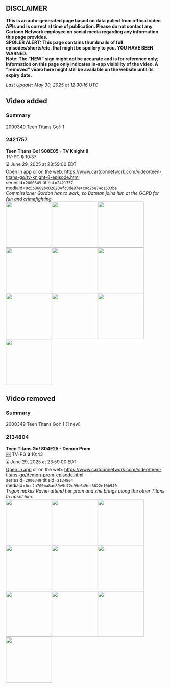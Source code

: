 ## DISCLAIMER
**This is an auto-generated page based on data pulled from official video APIs and is correct at time of publication. Please do not contact any Cartoon Network employee on social media regarding any information this page provides.**  
**SPOILER ALERT: This page contains thumbnails of full episodes/shorts/etc. that might be spoilery to you. YOU HAVE BEEN WARNED.**  
**Note: The "NEW" sign might not be accurate and is for reference only; information on this page only indicates in-app visibility of the video. A "removed" video here might still be available on the website until its expiry date.**  

_Last Update: May 30, 2025 at 12:30:16 UTC_
## Video added
### Summary
2000349 Teen Titans Go!: 1  
### 2421757
**Teen Titans Go! S08E05 - TV Knight 8**  
TV-PG 🔒 10:37  
⌛ June 29, 2025 at 23:59:00 EDT  
[Open in app](https://cnvideo.sercomkc.org/redirector.html?type=cnapp&seriesid=2000349&titleid=2421757&mediaid=0c5b8689bc026204fc0de87e4c0c2be74c1533be) or on the web: https://www.cartoonnetwork.com/video/teen-titans-go/tv-knight-8-episode.html  
seriesid=`2000349` titleid=`2421757` mediaid=`0c5b8689bc026204fc0de87e4c0c2be74c1533be`  
_Commissioner Gordon has to work, so Batman joins him at the GCPD for fun and crimefighting._  
<a href="https://s3.amazonaws.com/cartoonorchestrator/2421757_001_1280x720.jpg"><img src="https://s3.amazonaws.com/cartoonorchestrator/2421757_001_640x360.jpg" height="144px" /></a><a href="https://s3.amazonaws.com/cartoonorchestrator/2421757_002_1280x720.jpg"><img src="https://s3.amazonaws.com/cartoonorchestrator/2421757_002_640x360.jpg" height="144px" /></a><a href="https://s3.amazonaws.com/cartoonorchestrator/2421757_003_1280x720.jpg"><img src="https://s3.amazonaws.com/cartoonorchestrator/2421757_003_640x360.jpg" height="144px" /></a><a href="https://s3.amazonaws.com/cartoonorchestrator/2421757_004_1280x720.jpg"><img src="https://s3.amazonaws.com/cartoonorchestrator/2421757_004_640x360.jpg" height="144px" /></a><a href="https://s3.amazonaws.com/cartoonorchestrator/2421757_005_1280x720.jpg"><img src="https://s3.amazonaws.com/cartoonorchestrator/2421757_005_640x360.jpg" height="144px" /></a><a href="https://s3.amazonaws.com/cartoonorchestrator/2421757_006_1280x720.jpg"><img src="https://s3.amazonaws.com/cartoonorchestrator/2421757_006_640x360.jpg" height="144px" /></a><a href="https://s3.amazonaws.com/cartoonorchestrator/2421757_007_1280x720.jpg"><img src="https://s3.amazonaws.com/cartoonorchestrator/2421757_007_640x360.jpg" height="144px" /></a><a href="https://s3.amazonaws.com/cartoonorchestrator/2421757_008_1280x720.jpg"><img src="https://s3.amazonaws.com/cartoonorchestrator/2421757_008_640x360.jpg" height="144px" /></a><a href="https://s3.amazonaws.com/cartoonorchestrator/2421757_009_1280x720.jpg"><img src="https://s3.amazonaws.com/cartoonorchestrator/2421757_009_640x360.jpg" height="144px" /></a><a href="https://s3.amazonaws.com/cartoonorchestrator/2421757_010_1280x720.jpg"><img src="https://s3.amazonaws.com/cartoonorchestrator/2421757_010_640x360.jpg" height="144px" /></a>
## Video removed
### Summary
2000349 Teen Titans Go!: 1 (1 new)  
### 2134804
**Teen Titans Go! S04E25 - Demon Prom**  
🆕 TV-PG 🔒 10:43  
⌛ June 29, 2025 at 23:59:00 EDT  
[Open in app](https://cnvideo.sercomkc.org/redirector.html?type=cnapp&seriesid=2000349&titleid=2134804&mediaid=6cc2a700ba8ae89e9e72c99e649cc8022e10b940) or on the web: https://www.cartoonnetwork.com/video/teen-titans-go/demon-prom-episode.html  
seriesid=`2000349` titleid=`2134804` mediaid=`6cc2a700ba8ae89e9e72c99e649cc8022e10b940`  
_Trigon makes Raven attend her prom and she brings along the other Titans to upset him._  
<a href="https://s3.amazonaws.com/cartoonorchestrator/2134804_001_1280x720.jpg"><img src="https://s3.amazonaws.com/cartoonorchestrator/2134804_001_640x360.jpg" height="144px" /></a><a href="https://s3.amazonaws.com/cartoonorchestrator/2134804_002_1280x720.jpg"><img src="https://s3.amazonaws.com/cartoonorchestrator/2134804_002_640x360.jpg" height="144px" /></a><a href="https://s3.amazonaws.com/cartoonorchestrator/2134804_003_1280x720.jpg"><img src="https://s3.amazonaws.com/cartoonorchestrator/2134804_003_640x360.jpg" height="144px" /></a><a href="https://s3.amazonaws.com/cartoonorchestrator/2134804_004_1280x720.jpg"><img src="https://s3.amazonaws.com/cartoonorchestrator/2134804_004_640x360.jpg" height="144px" /></a><a href="https://s3.amazonaws.com/cartoonorchestrator/2134804_005_1280x720.jpg"><img src="https://s3.amazonaws.com/cartoonorchestrator/2134804_005_640x360.jpg" height="144px" /></a><a href="https://s3.amazonaws.com/cartoonorchestrator/2134804_006_1280x720.jpg"><img src="https://s3.amazonaws.com/cartoonorchestrator/2134804_006_640x360.jpg" height="144px" /></a><a href="https://s3.amazonaws.com/cartoonorchestrator/2134804_007_1280x720.jpg"><img src="https://s3.amazonaws.com/cartoonorchestrator/2134804_007_640x360.jpg" height="144px" /></a><a href="https://s3.amazonaws.com/cartoonorchestrator/2134804_008_1280x720.jpg"><img src="https://s3.amazonaws.com/cartoonorchestrator/2134804_008_640x360.jpg" height="144px" /></a><a href="https://s3.amazonaws.com/cartoonorchestrator/2134804_009_1280x720.jpg"><img src="https://s3.amazonaws.com/cartoonorchestrator/2134804_009_640x360.jpg" height="144px" /></a><a href="https://s3.amazonaws.com/cartoonorchestrator/2134804_010_1280x720.jpg"><img src="https://s3.amazonaws.com/cartoonorchestrator/2134804_010_640x360.jpg" height="144px" /></a>
